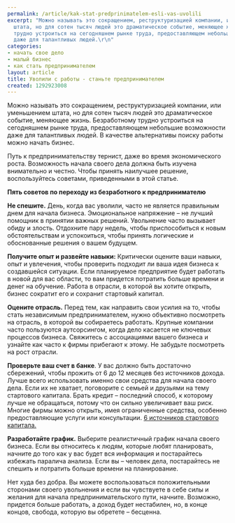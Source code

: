 ```yaml
---
permalink: /article/kak-stat-predprinimatelem-esli-vas-uvolili
excerpt: "Можно называть это сокращением, реструктуризацией компании, или уменьшением
  штата, но для сотен тысяч людей это драматическое событие, меняющее жизнь. Безработному
  трудно устроиться на сегодняшнем рынке труда, предоставляющем небольшие возможности
  даже для талантливых людей.\r\n"
categories:
- начать свое дело
- малый бизнес
- как стать предпринимателем
layout: article
title: Уволили с работы - станьте предпринимателем
created: 1292923008
---
```

<!--break-->
<p>Можно называть это сокращением, реструктуризацией компании, или уменьшением штата, но для сотен тысяч людей это драматическое событие, меняющее жизнь. Безработному трудно устроиться на сегодняшнем рынке труда, предоставляющем небольшие возможности даже для талантливых людей. В качестве альтернативы поиску работы можно начать бизнес.</p>

<p>Путь к предпринимательству тернист, даже во время экономического роста. Возможность начала своего дела должна быть изучена внимательно и честно. Чтобы принять наилучшее решение, воспользуйтесь советами, приведенными в этой статье.</p>

<p><b>Пять советов по переходу из безработного к предпринимателю</b></p>

<p><b>Не спешите.</b> День, когда вас уволили, часто не является правильным днем для начала бизнеса. Эмоциональное напряжение – не лучший помощник в принятии важных решений. Увольнение часто вызывает обиду и злость. Отдохните пару недель, чтобы приспособиться к новым обстоятельствам и успокоиться, чтобы принять логические и обоснованные решения о вашем будущем.</p>

<p><b>Получите опыт и развейте навыки:</b> Критически оцените ваши навыки, опыт и увлечения, чтобы проверить подходит ли ваша идея бизнеса к создавшейся ситуации. Если планируемое предприятие будет работать в новой для вас области, то вам придется потратить больше времени и денег на обучение. Работа в отрасли, в которой вы хотите открыть, бизнес сократит его и сохранит стартовый капитал.</p>

<p><b>Оцените отрасль.</b> Перед тем, как направить свои усилия на то, чтобы стать независимым предпринимателем, нужно объективно посмотреть на отрасль, в которой вы собираетесь работать. Крупные компании часто пользуются аутсорсингом, когда дело касается не ключевых процессов бизнеса. Свяжитесь с ассоциациями вашего бизнеса и узнайте как часто к фирмы прибегают к этому. Не забудьте посмотреть на рост отрасли.</p>

<p><b>Проверьте ваш счет в банке</b>. У вас должно быть достаточно сбережений, чтобы прожить от 6 до 12 месяцев без источников дохода. Лучше всего использовать именно свои средства для начала своего дела. Если их не хватает, поговорите с семьей и друзьями на тему стартового капитала. Брать кредит – последний способ, к которому лучше не обращаться, потому что он сильно увеличивает ваш риск. Многие фирмы можно открыть, имея ограниченные средства, особенно предоставляющие услуги или консультации. <a href="http://www.business101.ru/article/источники-стартового-капитала">6 источников стартового капитала.</a></p>

<p><b>Разработайте график.</b> Выберите реалистичный график начала своего бизнеса. Если вы относитесь к людям, которые любят планировать, начните до того как у вас будет вся информация и постарайтесь избежать паралича анализа. Если вы – человек дела, постарайтесь не спешить и потратить больше времени на планирование.</p>

<p>Нет худа без добра. Вы можете воспользоваться положительными сторонами своего увольнения и если вы чувствуете в себе силы и желания для начала предпринимательского пути, начните. Возможно, придется больше работать, а доход будет нестабилен, но, в конце концов, свобода, которую вы обретете – бесценна.</p>
